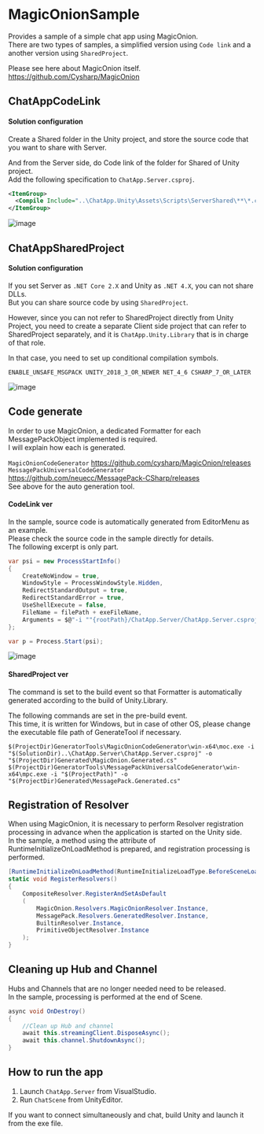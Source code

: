 # MagicOnionSample
Provides a sample of a simple chat app using MagicOnion.  
There are two types of samples, a simplified version using `Code link` and a another version using `SharedProject`.  

Please see here about MagicOnion itself.  
https://github.com/Cysharp/MagicOnion


## ChatAppCodeLink

#### Solution configuration
Create a Shared folder in the Unity project, and store the source code that you want to share with Server.  

And from the Server side, do Code link of the folder for Shared of Unity project.  
Add the following specification to `ChatApp.Server.csproj`.  
```xml
<ItemGroup>
  <Compile Include="..\ChatApp.Unity\Assets\Scripts\ServerShared\**\*.cs" LinkBase="LinkFromUnity" />
</ItemGroup>
```
![image](https://user-images.githubusercontent.com/38392460/55617417-fd88ef00-57ce-11e9-96c8-d1796ce614db.PNG)


## ChatAppSharedProject

#### Solution configuration
If you set Server as `.NET Core 2.X` and Unity as `.NET 4.X`, you can not share DLLs.  
But you can share source code by using `SharedProject`.  

However, since you can not refer to SharedProject directly from Unity Project, you need to create a separate Client side project that can refer to SharedProject separately, and it is `ChatApp.Unity.Library` that is in charge of that role.  

In that case, you need to set up conditional compilation symbols.  
```
ENABLE_UNSAFE_MSGPACK UNITY_2018_3_OR_NEWER NET_4_6 CSHARP_7_OR_LATER
```

![image](https://user-images.githubusercontent.com/38392460/55394849-40528900-557b-11e9-824e-5449a8425d8a.PNG)
  



## Code generate
In order to use MagicOnion, a dedicated Formatter for each MessagePackObject implemented is required.  
I will explain how each is generated.  

`MagicOnionCodeGenerator` https://github.com/cysharp/MagicOnion/releases  
`MessagePackUniversalCodeGenerator` https://github.com/neuecc/MessagePack-CSharp/releases  
See above for the auto generation tool.  

#### CodeLink ver
In the sample, source code is automatically generated from EditorMenu as an example.  
Please check the source code in the sample directly for details.  
The following excerpt is only part.  
```csharp
var psi = new ProcessStartInfo()
{
    CreateNoWindow = true,
    WindowStyle = ProcessWindowStyle.Hidden,
    RedirectStandardOutput = true,
    RedirectStandardError = true,
    UseShellExecute = false,
    FileName = filePath + exeFileName,
    Arguments = $@"-i ""{rootPath}/ChatApp.Server/ChatApp.Server.csproj"" -o ""{Application.dataPath}/Scripts/Generated/MagicOnion.Generated.cs""",
};

var p = Process.Start(psi);
```
![image](https://user-images.githubusercontent.com/38392460/55618800-5908ac00-57d2-11e9-9238-10dc13a1dbfe.png)

#### SharedProject ver
The command is set to the build event so that Formatter is automatically generated according to the build of Unity.Library.

The following commands are set in the pre-build event.  
This time, it is written for Windows, but in case of other OS, please change the executable file path of GenerateTool if necessary.  
```
$(ProjectDir)GeneratorTools\MagicOnionCodeGenerator\win-x64\moc.exe -i "$(SolutionDir)..\ChatApp.Server\ChatApp.Server.csproj" -o "$(ProjectDir)Generated\MagicOnion.Generated.cs"
$(ProjectDir)GeneratorTools\MessagePackUniversalCodeGenerator\win-x64\mpc.exe -i "$(ProjectPath)" -o "$(ProjectDir)Generated\MessagePack.Generated.cs"
```

## Registration of Resolver
When using MagicOnion, it is necessary to perform Resolver registration processing in advance when the application is started on the Unity side.  
In the sample, a method using the attribute of RuntimeInitializeOnLoadMethod is prepared, and registration processing is performed.  
```csharp
[RuntimeInitializeOnLoadMethod(RuntimeInitializeLoadType.BeforeSceneLoad)]
static void RegisterResolvers()
{
    CompositeResolver.RegisterAndSetAsDefault
    (
        MagicOnion.Resolvers.MagicOnionResolver.Instance,
        MessagePack.Resolvers.GeneratedResolver.Instance,
        BuiltinResolver.Instance,
        PrimitiveObjectResolver.Instance
    );
}
```

## Cleaning up Hub and Channel
Hubs and Channels that are no longer needed need to be released.  
In the sample, processing is performed at the end of Scene.  
```csharp
async void OnDestroy()
{
    //Clean up Hub and channel
    await this.streamingClient.DisposeAsync();
    await this.channel.ShutdownAsync();
}
```

## How to run the app
1. Launch `ChatApp.Server` from VisualStudio.  
2. Run `ChatScene` from UnityEditor.  

If you want to connect simultaneously and chat, build Unity and launch it from the exe file.
